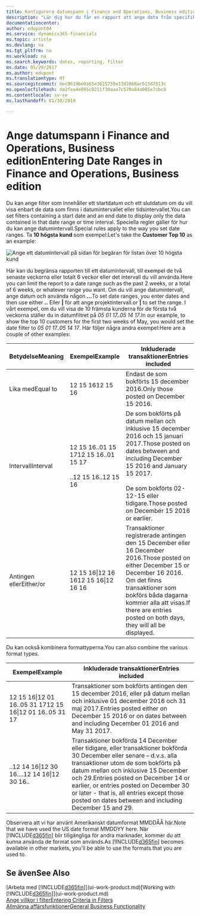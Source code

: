```yaml
---
title: Konfigurera datumspann i Finance and Operations, Business edition  | Microsoft Docs
description: "Lär dig hur du får en rapport att ange data från specifika tidsperioder med datumintervall i Finance and Operations, Business edition."
documentationcenter: 
author: edupont04
ms.service: dynamics365-financials
ms.topic: article
ms.devlang: na
ms.tgt_pltfrm: na
ms.workload: na
ms.search.keywords: dates, reporting, filter
ms.date: 05/29/2017
ms.author: edupont
ms.translationtype: HT
ms.sourcegitcommit: bec0619be0a65e3625759e13d2866ac615d7513c
ms.openlocfilehash: da2fea4e095c8211f30aaa7c570a84a005e7cbc8
ms.contentlocale: sv-se
ms.lasthandoff: 01/30/2018

---
```

# <a name="entering-date-ranges-in-finance-and-operations-business-edition"></a><span data-ttu-id="33313-103">Ange datumspann i Finance and Operations, Business edition</span><span class="sxs-lookup"><span data-stu-id="33313-103">Entering Date Ranges in Finance and Operations, Business edition</span></span> 
<span data-ttu-id="33313-104">Du kan ange filter som innehåller ett startdatum och ett slutdatum om du vill visa enbart de data som finns i datumintervallet eller tidsintervallet.</span><span class="sxs-lookup"><span data-stu-id="33313-104">You can set filters containing a start date and an end date to display only the data contained in that date range or time interval.</span></span> <span data-ttu-id="33313-105">Speciella regler gäller för hur du kan ange datumintervall.</span><span class="sxs-lookup"><span data-stu-id="33313-105">Special rules apply to the way you set date ranges.</span></span> <span data-ttu-id="33313-106">Ta **10 högsta kund** som exempel:</span><span class="sxs-lookup"><span data-stu-id="33313-106">Let's take the **Customer Top 10** as an example:</span></span>

![Ange ett datumintervall på sidan för begäran för listan över 10 högsta kund](./media/ui-enter-date-ranges/customer-top10-list.png)

<span data-ttu-id="33313-108">Här kan du begränsa rapporten till ett datumintervall, till exempel de två senaste veckorna eller totalt 6 veckor eller det intervall du vill använda.</span><span class="sxs-lookup"><span data-stu-id="33313-108">Here you can limit the report to a date range such as the past 2 weeks, or a total of 6 weeks, or whatever range you want.</span></span> <span data-ttu-id="33313-109">Om du vill ange datumintervall, ange datum och använda någon **...**</span><span class="sxs-lookup"><span data-stu-id="33313-109">To set date ranges, you enter dates and then use either **..**</span></span> <span data-ttu-id="33313-110">Eller **|** för att ange projektintervall.</span><span class="sxs-lookup"><span data-stu-id="33313-110">or **|** to set the range.</span></span> <span data-ttu-id="33313-111">I vårt exempel, om du vill visa de 10 främsta kunderna för de första två veckorna ställer du in datumfiltret på *05 01 17..05 14 17*.</span><span class="sxs-lookup"><span data-stu-id="33313-111">In our example, to show the top 10 customers for the first two weeks of May, you would set the date filter to *05 01 17..05 14 17*.</span></span>
<span data-ttu-id="33313-112">Här följer några andra exempel:</span><span class="sxs-lookup"><span data-stu-id="33313-112">Here are a couple of other examples:</span></span>

| <span data-ttu-id="33313-113">Betydelse</span><span class="sxs-lookup"><span data-stu-id="33313-113">Meaning</span></span> | <span data-ttu-id="33313-114">Exempel</span><span class="sxs-lookup"><span data-stu-id="33313-114">Example</span></span> | <span data-ttu-id="33313-115">Inkluderade transaktioner</span><span class="sxs-lookup"><span data-stu-id="33313-115">Entries included</span></span> |
|---|---|---|
|<span data-ttu-id="33313-116">Lika med</span><span class="sxs-lookup"><span data-stu-id="33313-116">Equal to</span></span>| <span data-ttu-id="33313-117">12 15 16</span><span class="sxs-lookup"><span data-stu-id="33313-117">12 15 16</span></span> |<span data-ttu-id="33313-118">Endast de som bokförts 15 december 2016.</span><span class="sxs-lookup"><span data-stu-id="33313-118">Only those posted on December 15 2016.</span></span>|
|<span data-ttu-id="33313-119">Intervall</span><span class="sxs-lookup"><span data-stu-id="33313-119">Interval</span></span>| <span data-ttu-id="33313-120">12 15 16..01 15 17</span><span class="sxs-lookup"><span data-stu-id="33313-120">12 15 16..01 15 17</span></span><br /><br /><span data-ttu-id="33313-121">..12 15 16</span><span class="sxs-lookup"><span data-stu-id="33313-121">..12 15 16</span></span>|<span data-ttu-id="33313-122">De som bokförts på datum mellan och inklusive 15 december 2016 och 15 januari 2017.</span><span class="sxs-lookup"><span data-stu-id="33313-122">Those posted on dates between and including December 15 2016 and January 15 2017.</span></span><br /><br /><span data-ttu-id="33313-123">De som bokförts 02-12-15 eller tidigare.</span><span class="sxs-lookup"><span data-stu-id="33313-123">Those posted on December 15 2016 or earlier.</span></span>|
|<span data-ttu-id="33313-124">Antingen eller</span><span class="sxs-lookup"><span data-stu-id="33313-124">Either/or</span></span>|<span data-ttu-id="33313-125">12 15 16&#124;12 16 16</span><span class="sxs-lookup"><span data-stu-id="33313-125">12 15 16&#124;12 16 16</span></span>|<span data-ttu-id="33313-126">Transaktioner registrerade antingen den 15 December eller 16 December 2016.</span><span class="sxs-lookup"><span data-stu-id="33313-126">Those posted on either December 15 or December 16 2016.</span></span> <span data-ttu-id="33313-127">Om det finns transaktioner som bokförs båda dagarna kommer alla att visas.</span><span class="sxs-lookup"><span data-stu-id="33313-127">If there are entries posted on both days, they will all be displayed.</span></span>|

<span data-ttu-id="33313-128">Du kan också kombinera formattyperna.</span><span class="sxs-lookup"><span data-stu-id="33313-128">You can also combine the various format types.</span></span>

| <span data-ttu-id="33313-129">Exempel</span><span class="sxs-lookup"><span data-stu-id="33313-129">Example</span></span> | <span data-ttu-id="33313-130">Inkluderade transaktioner</span><span class="sxs-lookup"><span data-stu-id="33313-130">Entries included</span></span> |
|---|---|
|<span data-ttu-id="33313-131">12 15 16&#124;12 01 16..05 31 17</span><span class="sxs-lookup"><span data-stu-id="33313-131">12 15 16&#124;12 01 16..05 31 17</span></span> | <span data-ttu-id="33313-132">Transaktioner som bokförts antingen den 15 december 2016, eller på datum mellan och inklusive 01 december 2016 och 31 maj 2017.</span><span class="sxs-lookup"><span data-stu-id="33313-132">Entries posted either on December 15 2016 or on dates between and including December 01 2016 and May 31 2017.</span></span> |
|<span data-ttu-id="33313-133">..12 14 16&#124;12 30 16..</span><span class="sxs-lookup"><span data-stu-id="33313-133">..12 14 16&#124;12 30 16..</span></span> | <span data-ttu-id="33313-134">Transaktioner bokförda 14 December eller tidigare, eller transaktioner bokförda 30 December eller senare – d.v.s. alla transaktioner utom de som bokförts på datum mellan och inklusive 15 December och 29.</span><span class="sxs-lookup"><span data-stu-id="33313-134">Entries posted on December 14 or earlier, or entries posted on December 30 or later - that is, all entries except those posted on dates between and including December 15 and 29.</span></span> |

<span data-ttu-id="33313-135">Observera att vi har använt Amerikanskt datumformat MMDDÅÅ här.</span><span class="sxs-lookup"><span data-stu-id="33313-135">Note that we have used the US date format MMDDYY here.</span></span> <span data-ttu-id="33313-136">När [!INCLUDE[d365fin](includes/d365fin_md.md)] blir tillgängliga för andra marknader, kommer du att kunna använda de format som används.</span><span class="sxs-lookup"><span data-stu-id="33313-136">As [!INCLUDE[d365fin](includes/d365fin_md.md)] becomes available in other markets, you'll be able to use the formats that you are used to.</span></span>

## <a name="see-also"></a><span data-ttu-id="33313-137">Se även</span><span class="sxs-lookup"><span data-stu-id="33313-137">See Also</span></span>
<span data-ttu-id="33313-138">[Arbeta med [!INCLUDE[d365fin](includes/d365fin_long_md.md)]](ui-work-product.md)</span><span class="sxs-lookup"><span data-stu-id="33313-138">[Working with [!INCLUDE[d365fin](includes/d365fin_long_md.md)]](ui-work-product.md)</span></span>  
[<span data-ttu-id="33313-139">Ange villkor i filter</span><span class="sxs-lookup"><span data-stu-id="33313-139">Entering Criteria in Filters </span></span>](ui-enter-criteria-filters.md)  
[<span data-ttu-id="33313-140">Allmänna affärsfunktioner</span><span class="sxs-lookup"><span data-stu-id="33313-140">General Business Functionality</span></span>](ui-across-business-areas.md)

